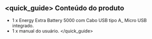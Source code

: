 ## <quick_guide> Conteúdo do produto

* 1 x Energy Extra Battery 5000 com Cabo USB tipo A_ Micro USB integrado.
* 1 x manual do usuário.
</quick_guide>